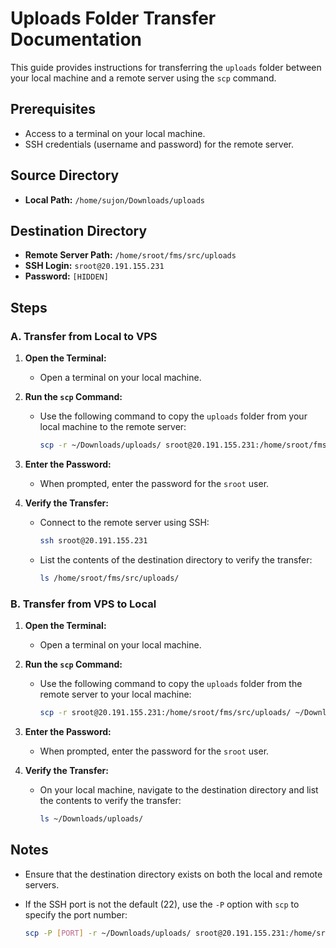 # Uploads Folder Transfer Documentation

This guide provides instructions for transferring the `uploads` folder between your local machine and a remote server using the `scp` command.

## Prerequisites

- Access to a terminal on your local machine.
- SSH credentials (username and password) for the remote server.

## Source Directory

- **Local Path:** `/home/sujon/Downloads/uploads`

## Destination Directory

- **Remote Server Path:** `/home/sroot/fms/src/uploads`
- **SSH Login:** `sroot@20.191.155.231`
- **Password:** `[HIDDEN]`

## Steps

### A. Transfer from Local to VPS

1. **Open the Terminal:**

   - Open a terminal on your local machine.

2. **Run the `scp` Command:**

   - Use the following command to copy the `uploads` folder from your local machine to the remote server:

     ```bash
     scp -r ~/Downloads/uploads/ sroot@20.191.155.231:/home/sroot/fms/src/uploads/
     ```

3. **Enter the Password:**

   - When prompted, enter the password for the `sroot` user.

4. **Verify the Transfer:**

   - Connect to the remote server using SSH:

     ```bash
     ssh sroot@20.191.155.231
     ```

   - List the contents of the destination directory to verify the transfer:

     ```bash
     ls /home/sroot/fms/src/uploads/
     ```

### B. Transfer from VPS to Local

1. **Open the Terminal:**

   - Open a terminal on your local machine.

2. **Run the `scp` Command:**

   - Use the following command to copy the `uploads` folder from the remote server to your local machine:

     ```bash
     scp -r sroot@20.191.155.231:/home/sroot/fms/src/uploads/ ~/Downloads/uploads/
     ```

3. **Enter the Password:**

   - When prompted, enter the password for the `sroot` user.

4. **Verify the Transfer:**

   - On your local machine, navigate to the destination directory and list the contents to verify the transfer:

     ```bash
     ls ~/Downloads/uploads/
     ```

## Notes

- Ensure that the destination directory exists on both the local and remote servers.
- If the SSH port is not the default (22), use the `-P` option with `scp` to specify the port number:

  ```bash
  scp -P [PORT] -r ~/Downloads/uploads/ sroot@20.191.155.231:/home/sroot/fms/src/uploads/
  ```
